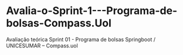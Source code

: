 # Avalia-o-Sprint-1---Programa-de-bolsas-Compass.Uol
Avaliação teórica Sprint 01 - Programa de bolsas Springboot / UNICESUMAR – Compass.uol 
